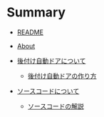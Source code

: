 # Summary

* [README](./README.md)
* [About](./contents/about.md)
* [後付け自動ドアについて]()
  * [後付け自動ドアの作り方](./contents/about-auto-door/howtomake/howtomake.md)

* [ソースコードについて]()
  * [ソースコードの解説](./contents/description_of_code/description_of_code/main.md)